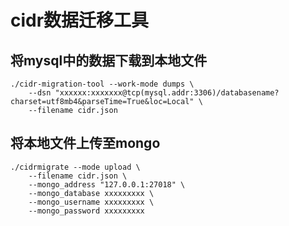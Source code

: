 # cidr数据迁移工具

## 将mysql中的数据下载到本地文件

```shell
./cidr-migration-tool --work-mode dumps \
    --dsn "xxxxxx:xxxxxxx@tcp(mysql.addr:3306)/databasename?charset=utf8mb4&parseTime=True&loc=Local" \
    --filename cidr.json
```

## 将本地文件上传至mongo

```shell
./cidrmigrate --mode upload \
    --filename cidr.json \
    --mongo_address "127.0.0.1:27018" \
    --mongo_database xxxxxxxxx \
    --mongo_username xxxxxxxxx \
    --mongo_password xxxxxxxxx
```
